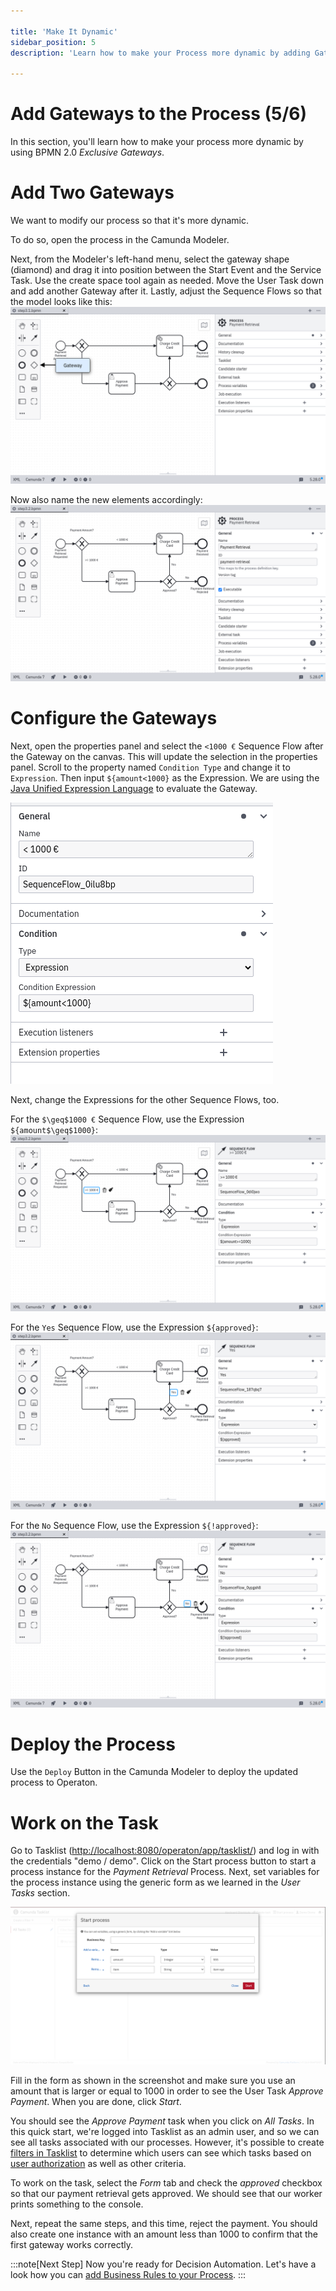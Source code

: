```yaml
---

title: 'Make It Dynamic'
sidebar_position: 5
description: 'Learn how to make your Process more dynamic by adding Gateways to the Process.'

---
```


# Add Gateways to the Process (5/6)

In this section, you'll learn how to make your process more dynamic by using BPMN 2.0 *Exclusive Gateways*.

# Add Two Gateways
We want to modify our process so that it's more dynamic.

To do so, open the process in the Camunda Modeler.

Next, from the Modeler's left-hand menu, select the gateway shape (diamond) and drag it into position between the Start Event and the Service Task. Use the create space tool again as needed. Move the User Task down and add another Gateway after it. Lastly, adjust the Sequence Flows so that the model looks like this:
![Example image](./img/modeler-gateway1.png)

Now also name the new elements accordingly:
![Example image](./img/modeler-gateway2.png)

# Configure the Gateways

Next, open the properties panel and select the `<1000 €` Sequence Flow after the Gateway on the canvas. This will update the selection in the properties panel.
Scroll to the property named `Condition Type` and change it to `Expression`. Then input `${amount<1000}` as the Expression.
We are using the [Java Unified Expression Language](https://docs.operaton.org/manual/latest/user-guide/process-engine/expression-language/) to evaluate the Gateway.

![Example image](./img/modeler-gateway3.png)

Next, change the Expressions for the other Sequence Flows, too.

For the `$\geq$1000 €` Sequence Flow, use the Expression `${amount$\geq$1000}`:
![Example image](./img/modeler-gateway4.png)


For the `Yes` Sequence Flow, use the Expression `${approved}`:
![Example image](./img/modeler-gateway5.png)

For the `No` Sequence Flow, use the Expression `${!approved}`:
![Example image](./img/modeler-gateway6.png)

# Deploy the Process

Use the `Deploy` Button in the Camunda Modeler to deploy the updated process to Operaton.

# Work on the Task

Go to Tasklist ([http://localhost:8080/operaton/app/tasklist/](http://localhost:8080/operaton/app/tasklist/)) and log in with the credentials "demo / demo".
Click on the Start process button to start a process instance for the *Payment Retrieval* Process.
Next, set variables for the process instance using the generic form as we learned in the *User Tasks* section.

![Example image](./img/start-form-generic.png)

Fill in the form as shown in the screenshot and make sure you use an amount that is larger or equal to 1000 in order to see the User Task *Approve Payment*.
When you are done, click *Start*.

You should see the *Approve Payment* task when you click on *All Tasks*. In this quick start, we're logged into Tasklist as an admin user, and so we can see all tasks associated with our processes. However, it's possible to create [filters in Tasklist](/docs/documentation/webapps/tasklist/filters/) to determine which users can see which tasks based on [user authorization](/docs/documentation/webapps/admin/authorization-management/) as well as other criteria.

To work on the task, select the *Form* tab and check the *approved* checkbox so that our payment retrieval gets approved.
We should see that our worker prints something to the console.

Next, repeat the same steps, and this time, reject the payment. You should also create one instance with an amount less than 1000 to confirm that the first gateway works correctly.

:::note[Next Step]
Now you're ready for Decision Automation. Let's have a look how you can [add Business Rules to your Process](/docs/get-started/quick-start/decision-automation/).
:::